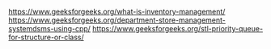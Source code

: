 https://www.geeksforgeeks.org/what-is-inventory-management/
https://www.geeksforgeeks.org/department-store-management-systemdsms-using-cpp/
https://www.geeksforgeeks.org/stl-priority-queue-for-structure-or-class/